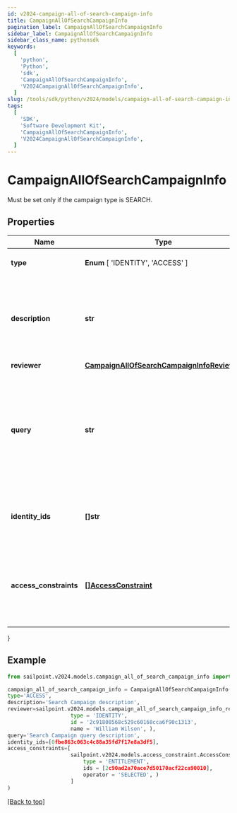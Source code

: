 ```yaml
---
id: v2024-campaign-all-of-search-campaign-info
title: CampaignAllOfSearchCampaignInfo
pagination_label: CampaignAllOfSearchCampaignInfo
sidebar_label: CampaignAllOfSearchCampaignInfo
sidebar_class_name: pythonsdk
keywords:
  [
    'python',
    'Python',
    'sdk',
    'CampaignAllOfSearchCampaignInfo',
    'V2024CampaignAllOfSearchCampaignInfo',
  ]
slug: /tools/sdk/python/v2024/models/campaign-all-of-search-campaign-info
tags:
  [
    'SDK',
    'Software Development Kit',
    'CampaignAllOfSearchCampaignInfo',
    'V2024CampaignAllOfSearchCampaignInfo',
  ]
---
```


# CampaignAllOfSearchCampaignInfo

Must be set only if the campaign type is SEARCH.

## Properties

| Name | Type | Description | Notes |
| --- | --- | --- | --- |
| **type** | **Enum** [ 'IDENTITY', 'ACCESS' ] | The type of search campaign represented. | [required] |
| **description** | **str** | Describes this search campaign. Intended for storing the query used, and possibly the number of identities selected/available. | [optional] |
| **reviewer** | [**CampaignAllOfSearchCampaignInfoReviewer**](campaign-all-of-search-campaign-info-reviewer) |  | [optional] |
| **query** | **str** | The scope for the campaign. The campaign will cover identities returned by the query and identities that have access items returned by the query. One of `query` or `identityIds` must be set. | [optional] |
| **identity_ids** | **[]str** | A direct list of identities to include in this campaign. One of `identityIds` or `query` must be set. | [optional] |
| **access_constraints** | [**[]AccessConstraint**](access-constraint) | Further reduces the scope of the campaign by excluding identities (from `query` or `identityIds`) that do not have this access. | [optional] |

}

## Example

```python
from sailpoint.v2024.models.campaign_all_of_search_campaign_info import CampaignAllOfSearchCampaignInfo

campaign_all_of_search_campaign_info = CampaignAllOfSearchCampaignInfo(
type='ACCESS',
description='Search Campaign description',
reviewer=sailpoint.v2024.models.campaign_all_of_search_campaign_info_reviewer.Campaign_allOf_searchCampaignInfo_reviewer(
                    type = 'IDENTITY',
                    id = '2c91808568c529c60168cca6f90c1313',
                    name = 'William Wilson', ),
query='Search Campaign query description',
identity_ids=[0fbe863c063c4c88a35fd7f17e8a3df5],
access_constraints=[
                    sailpoint.v2024.models.access_constraint.AccessConstraint(
                        type = 'ENTITLEMENT',
                        ids = [2c90ad2a70ace7d50170acf22ca90010],
                        operator = 'SELECTED', )
                    ]
)

```

[[Back to top]](#)
